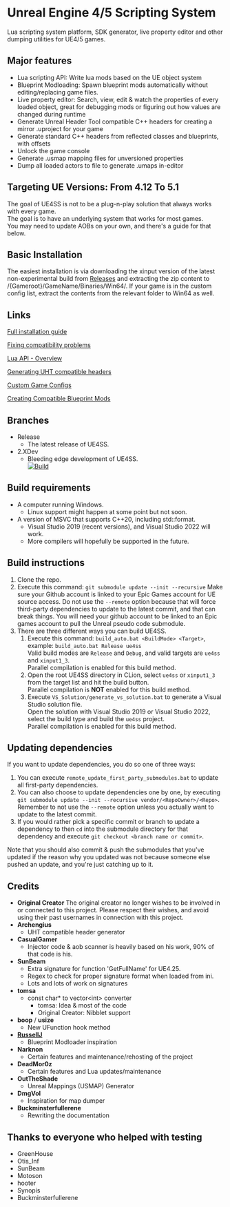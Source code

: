 # Unreal Engine 4/5 Scripting System

Lua scripting system platform, SDK generator, live property editor and other dumping utilities for UE4/5 games. 

## Major features

- Lua scripting API: Write lua mods based on the UE object system
- Blueprint Modloading: Spawn blueprint mods automatically without editing/replacing game files.
- Live property editor: Search, view, edit & watch the properties of every loaded object, great for debugging mods or figuring out how values are changed during runtime
- Generate Unreal Header Tool compatible C++ headers for creating a mirror .uproject for your game
- Generate standard C++ headers from reflected classes and blueprints, with offsets
- Unlock the game console
- Generate .usmap mapping files for unversioned properties
- Dump all loaded actors to file to generate .umaps in-editor

## Targeting UE Versions: From 4.12 To 5.1

The goal of UE4SS is not to be a plug-n-play solution that always works with every game.  
The goal is to have an underlying system that works for most games.  
You may need to update AOBs on your own, and there's a guide for that below.  

## Basic Installation

The easiest installation is via downloading the xinput version of the latest non-experimental build from [Releases](https://github.com/UE4SS-RE/RE-UE4SS/releases) and extracting the zip content to /{Gameroot}/GameName/Binaries/Win64/.
If your game is in the custom config list, extract the contents from the relevant folder to Win64 as well.

## Links

  [Full installation guide](https://ue4ss-re.github.io/docs/installation-guide.html)
  
  [Fixing compatibility problems](https://ue4ss-re.github.io/docs/guides/fixing-compatibility-problems.html) 
  
  [Lua API - Overview](https://ue4ss-re.github.io/docs/lua-api.html)
  
  [Generating UHT compatible headers](https://ue4ss-re.github.io/docs/guides/generating-uht-compatible-headers.html)
  
  [Custom Game Configs](https://ue4ss-re.github.io/docs/custom-game-configs.html)
  
  [Creating Compatible Blueprint Mods](https://www.youtube.com/watch?v=fB3yT85XhVA)


## Branches
- Release
  - The latest release of UE4SS.  
- 2.XDev
  - Bleeding edge development of UE4SS.  
  [![Build](https://github.com/UE4SS-RE/RE-UE4SS/actions/workflows/2.XDev.yml/badge.svg)](https://github.com/UE4SS-RE/RE-UE4SS/actions/workflows/2.XDev.yml)

## Build requirements

- A computer running Windows.
  - Linux support might happen at some point but not soon.
- A version of MSVC that supports C++20, including std::format.
  - Visual Studio 2019 (recent versions), and Visual Studio 2022 will work.
  - More compilers will hopefully be supported in the future.


## Build instructions

1. Clone the repo.
2. Execute this command: `git submodule update --init --recursive`
    Make sure your Github account is linked to your Epic Games account for UE source access.
    Do not use the `--remote` option because that will force third-party dependencies to update to the latest commit, and that can break things.
    You will need your github account to be linked to an Epic games account to pull the Unreal pseudo code submodule.
3. There are three different ways you can build UE4SS.  
    1. Execute this command: `build_auto.bat <BuildMode> <Target>`, example: `build_auto.bat Release ue4ss`  
        Valid build modes are `Release` and `Debug`, and valid targets are `ue4ss` and `xinput1_3`.  
        Parallel compilation is enabled for this build method.
    2. Open the root UE4SS directory in CLion, select `ue4ss` or `xinput1_3` from the target list and hit the build button.  
        Parallel compilation is **NOT** enabled for this build method.
    3. Execute `VS_Solution/generate_vs_solution.bat` to generate a Visual Studio solution file.  
        Open the solution with Visual Studio 2019 or Visual Studio 2022, select the build type and build the `ue4ss` project.  
        Parallel compilation is enabled for this build method.
    
## Updating dependencies

If you want to update dependencies, you do so one of three ways:
1. You can execute `remote_update_first_party_submodules.bat` to update all first-party dependencies.  
2. You can also choose to update dependencies one by one, by executing `git submodule update --init --recursive vendor/<RepoOwner>/<Repo>`.  
    Remember to not use the `--remote` option unless you actually want to update to the latest commit.  
3. If you would rather pick a specific commit or branch to update a dependency to then `cd` into the submodule directory for that dependency and execute `git checkout <branch name or commit>`.

Note that you should also commit & push the submodules that you've updated if the reason why you updated was not because someone else pushed an update, and you're just catching up to it.

## Credits

- **Original Creator** The original creator no longer wishes to be involved in or connected to  this project.  Please respect their wishes, and avoid using their past usernames in connection with this project.
- **Archengius**
  - UHT compatible header generator
- **CasualGamer**
  - Injector code & aob scanner is heavily based on his work, 90% of that code is his.
- **SunBeam**
  - Extra signature for function 'GetFullName' for UE4.25.
  - Regex to check for proper signature format when loaded from ini.
  - Lots and lots of work on signatures
- **tomsa**
  - const char* to vector\<int> converter
    - tomsa: Idea & most of the code
    - Original Creator: Nibblet support
- **boop** / **usize**
  - New UFunction hook method
- [**RussellJ**](https://github.com/RussellJerome)
  - Blueprint Modloader inspiration
- **Narknon**
  - Certain features and maintenance/rehosting of the project
- **DeadMor0z**
  - Certain features and Lua updates/maintenance
- **OutTheShade**
  - Unreal Mappings (USMAP) Generator
- **DmgVol**
  - Inspiration for map dumper
- **Buckminsterfullerene**
  - Rewriting the documentation


## Thanks to everyone who helped with testing

- GreenHouse
- Otis_Inf
- SunBeam
- Motoson
- hooter
- Synopis
- Buckminsterfullerene
